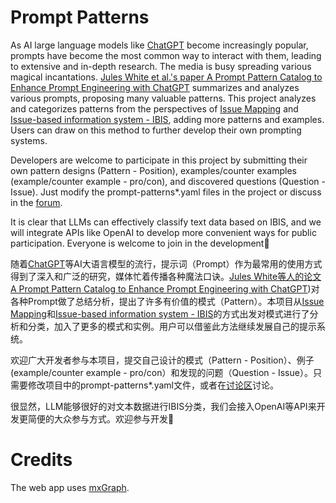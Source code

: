 # Prompt Patterns

As AI large language models like [ChatGPT](https://openai.com/blog/chatgpt) become increasingly popular, prompts have become the most common way to interact with them, leading to extensive and in-depth research. The media is busy spreading various magical incantations. [Jules White et al.'s paper A Prompt Pattern Catalog to Enhance Prompt Engineering with ChatGPT](https://arxiv.org/abs/2302.11382) summarizes and analyzes various prompts, proposing many valuable patterns. This project analyzes and categorizes patterns from the perspectives of [Issue Mapping](http://www.cognexus.org/issue_mapping_faqs.htm) and [Issue-based information system - IBIS](https://en.wikipedia.org/wiki/Issue-based_information_system), adding more patterns and examples. Users can draw on this method to further develop their own prompting systems.

Developers are welcome to participate in this project by submitting their own pattern designs (Pattern - Position), examples/counter examples (example/counter example - pro/con), and discovered questions (Question - Issue). Just modify the prompt-patterns*.yaml files in the project or discuss in the [forum](https://github.com/AI-LLM/prompt-patterns/discussions).

It is clear that LLMs can effectively classify text data based on IBIS, and we will integrate APIs like OpenAI to develop more convenient ways for public participation. Everyone is welcome to join in the development👏

随着[ChatGPT](https://openai.com/blog/chatgpt)等AI大语言模型的流行，提示词（Prompt）作为最常用的使用方式得到了深入和广泛的研究，媒体忙着传播各种魔法口诀。[Jules White等人的论文 A Prompt Pattern Catalog to Enhance Prompt Engineering with ChatGPT](https://arxiv.org/abs/2302.11382))对各种Prompt做了总结分析，提出了许多有价值的模式（Pattern）。本项目从[Issue Mapping](http://www.cognexus.org/issue_mapping_faqs.htm)和[Issue-based information system - IBIS](https://en.wikipedia.org/wiki/Issue-based_information_system)的方式出发对模式进行了分析和分类，加入了更多的模式和实例。用户可以借鉴此方法继续发展自己的提示系统。

欢迎广大开发者参与本项目，提交自己设计的模式（Pattern - Position）、例子(example/counter example - pro/con）和发现的问题（Question - Issue）。只需要修改项目中的prompt-patterns*.yaml文件，或者在[讨论区](https://github.com/AI-LLM/prompt-patterns/discussions)讨论。

很显然，LLM能够很好的对文本数据进行IBIS分类，我们会接入OpenAI等API来开发更简便的大众参与方式。欢迎参与开发👏

# Credits

The web app uses [mxGraph](https://github.com/jgraph/mxgraph).